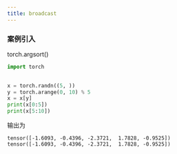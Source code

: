 ```yaml
---
title: broadcast
---
```



### 案例引入

torch.argsort()


```Python
import torch

  
x = torch.randn((5, ))
y = torch.arange(0, 10) % 5
x = x[y]
print(x[0:5])
print(x[5:10])
```
输出为
```
tensor([-1.6093, -0.4396, -2.3721,  1.7828, -0.9525])
tensor([-1.6093, -0.4396, -2.3721,  1.7828, -0.9525])
```